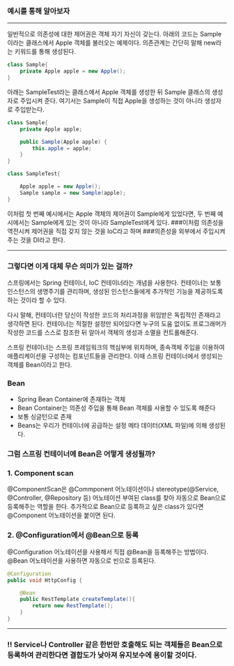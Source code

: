 ### 예시를 통해 알아보자
---
일반적으로 의존성에 대한 제어권은 객체 자기 자신이 갖는다. 아래의 코드는 Sample이라는 클래스에서 Apple 객체를 불러오는 예제이다. 의존관계는 간단히 말해 new라는 키워드를 통해 생성된다.
```java
class Sample{
    private Apple apple = new Apple();
}
```

아래는 SampleTest라는 클래스에서 Apple 객체를 생성한 뒤 Sample 클래스의 생성자로 주입시켜 준다. 여기서는 Sample이 직접 Apple을 생성하는 것이 아니라 생성자로 주입받는다.
```java
class Sample{
    private Apple apple;

    public Sample(Apple apple) {
        this.apple = apple;
    }
}

class SampleTest{

    Apple apple = new Apple();
    Sample sample = new Sample(apple);
}
```

이처럼 첫 번째 예시에서는 Apple 객체의 제어권이 Sample에게 있었다면, 두 번째 예시에서는 Sample에게 있는 것이 아니라 SampleTest에게 있다. 
###이처럼 의존성을 역전시켜 제어권을 직접 갖지 않는 것을 IoC라고 하며
###의존성을 외부에서 주입시켜 주는 것을 DI라고 한다.


---
### 그렇다면 이게 대체 무슨 의미가 있는 걸까?

스프링에서는 Spring 컨테이너, IoC 컨테이너라는 개념을 사용한다. 컨테이너는 보통 인스턴스의 생명주기를 관리하며, 생성된 인스턴스들에게 추가적인 기능을 제공하도록 하는 것이라 할 수 있다.

다시 말해, 컨테이너란 당신이 작성한 코드의 처리과정을 위임받은 독립적인 존재라고 생각하면 된다. 컨테이너는 적절한 설정만 되어있다면 누구의 도움 없이도 프로그래머가 작성한 코드를 스스로 참조한 뒤 알아서 객체의 생성과 소멸을 컨트롤해준다.

스프링 컨테이너는 스프링 프레임워크의 핵심부에 위치하며, 종속객체 주입을 이용하여 애플리케이션을 구성하는 컴포넌트들을 관리한다. 이때 스프링 컨테이너에서 생성되는 객체를 Bean이라고 한다.

 
 ### Bean
 - Spring Bean Container에 존재하는 객체
 - Bean Container는 의존성 주입을 통해 Bean 객체를 사용할 수 있도록 해준다
 - 보통 싱글턴으로 존재
 - Beans는 우리가 컨테이너에 공급하는 설정 메타 데이터(XML 파일)에 의해 생성된다.


### 그럼 스프링 컨테이너에 Bean은 어떻게 생성될까?
### 1. Component scan
@ComponentScan은 @Commponent 어노테이션이나 stereotype(@Service, @Controller, @Repository 등) 어노테이션 부여된 class를 찾아 자동으로 Bean으로 등록해주는 역할을 한다.
추가적으로 Bean으로 등록하고 싶은 class가 있다면 @Component 어노테이션을 붙이면 된다.

### 2. @Configuration에서 @Bean으로 등록
@Configuration 어노테이션을 사용해서 직접 @Bean을 등록해주는 방법이다. @Bean 어노테이션을 사용하면 자동으로 빈으로 등록된다.
```java
@Configuration
public void HttpConfig {

    @Bean
    public RestTemplate createTemplate(){
        return new RestTemplate();
    }
}
```

---
### !! Service나 Controller 같은 한번만 호출해도 되는 객체들은 Bean으로 등록하여 관리한다면 결합도가 낮아져 유지보수에 용이할 것이다. 

